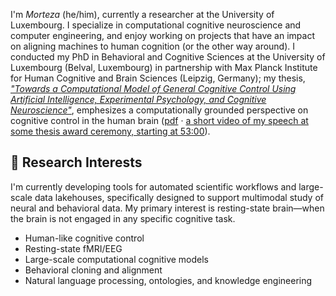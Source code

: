 I'm *Morteza* (he/him), currently a researcher at the University of Luxembourg. I specialize in computational cognitive neuroscience and computer engineering, and enjoy working on projects that have an impact on aligning machines to human cognition (or the other way around). I conducted my PhD in Behavioral and Cognitive Sciences at the University of Luxembourg (Belval, Luxembourg) in partnership with Max Planck Institute for Human Cognitive and Brain Sciences (Leipzig, Germany); my thesis, [*"Towards a Computational Model of General Cognitive Control Using Artificial Intelligence, Experimental Psychology, and Cognitive Neuroscience"*](https://github.com/morteza/thesis), emphesizes a computationally grounded perspective on cognitive control in the human brain ([pdf](https://orbilu.uni.lu/bitstream/10993/54481/1/PhDDissertationMortezaAnsarinia.pdf) · [a short video of my speech at some thesis award ceremony, starting at 53:00](https://www.youtube.com/watch?v=S6zIn1HjJfk&t=3180s)).

## 🔬 Research Interests

I'm currently developing tools for automated scientific workflows and large-scale data lakehouses, specifically designed to support multimodal study of neural and behavioral data. My primary interest is resting-state brain&mdash;when the brain is not engaged in any specific cognitive task.

- Human-like cognitive control
- Resting-state fMRI/EEG
- Large-scale computational cognitive models
- Behavioral cloning and alignment
- Natural language processing, ontologies, and knowledge engineering

<!--

## 📬 Get in Touch

- [Google Scholar](https://scholar.google.com/citations?user=GVsyMf8AAAAJ&hl=en)
- [Twitter](https://twitter.com/mortynia)
- [Email](mailto:<my_last_name>@me.com)


## 💼 Projects

### [Project Name](Project Link)
- [Short Description of the Project]
- [Technologies/Methods Used]

### [Project Name](Project Link)
- [Short Description of the Project]
- [Technologies/Methods Used]

_You can find more of my projects in my GitHub repositories._

## 📚 Publications

1. [Full Citation for Publication 1](Publication Link)
2. [Full Citation for Publication 2](Publication Link)
3. [Full Citation for Publication 3](Publication Link)

## 💻 Skills

- **Programming Languages:** [Languages, e.g., Python, R, C++]
- **Tools and Libraries:** [Tools, e.g., TensorFlow, PyTorch, Scikit-learn]
- **Data Analysis & Visualization:** [Tools, e.g., Pandas, NumPy, Matplotlib, Seaborn]
- **Version Control:** Git, GitHub
- **Other Skills:** [Any other relevant skills, e.g., machine learning, statistical analysis, experimental design]


-->
